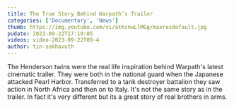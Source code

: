 ```yaml
---
title: The True Story Behind Warpath’s Trailer
categories: ['Documentary', 'News']
thumb: https://img.youtube.com/vi/atKcnwLlMGg/maxresdefault.jpg
pudate: 2023-09-22T17:19:05
videos: video-2023-09-22T09-4
author: tin-sokhavuth
---
```

<!--src/content/posts/post-2023-09-22T09-4.md-->

The Henderson twins were the real life inspiration behind Warpath's latest cinematic trailer. They were both in the national guard when the Japanese attacked Pearl Harbor. Transferred to a tank destroyer battalion they saw action in North Africa and then on to Italy.  It's not the same story as in the trailer. In fact it's very different but its a great story of real brothers in arms.
